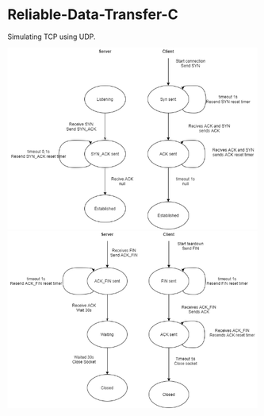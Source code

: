 # Reliable-Data-Transfer-C
Simulating TCP using UDP.

![text](https://github.com/hanneselfving/Reliable-Data-Transfer-C/blob/main/setup-final%20v2.png)
![text](https://github.com/hanneselfving/Reliable-Data-Transfer-C/blob/main/teardown%20final%20v2.png)
